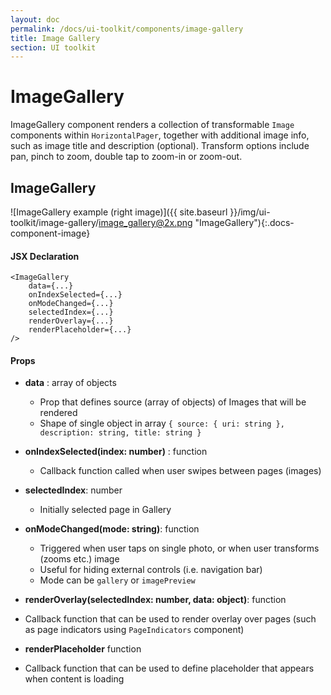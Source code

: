 ```yaml
---
layout: doc
permalink: /docs/ui-toolkit/components/image-gallery
title: Image Gallery
section: UI toolkit
---
```


# ImageGallery

ImageGallery component renders a collection of transformable `Image` components within `HorizontalPager`, together with additional image info, such as image title and description (optional).
Transform options include pan, pinch to zoom, double tap to zoom-in or zoom-out. 

## ImageGallery
![ImageGallery example (right image)]({{ site.baseurl }}/img/ui-toolkit/image-gallery/image_gallery@2x.png "ImageGallery"){:.docs-component-image}

#### JSX Declaration
```JSX
<ImageGallery
    data={...}
    onIndexSelected={...}
    onModeChanged={...}
    selectedIndex={...}
    renderOverlay={...}
    renderPlaceholder={...}
/>
```

#### Props

* **data** : array of objects 
  - Prop that defines source (array of objects) of Images that will be rendered 
  - Shape of single object in array ``` { source: { uri: string }, description: string, title: string } ```

* **onIndexSelected(index: number)** : function  
  - Callback function called when user swipes between pages (images)
 
* **selectedIndex**: number
  - Initially selected page in Gallery

* **onModeChanged(mode: string)**: function
  - Triggered when user taps on single photo, or when user transforms (zooms etc.) image
  - Useful for hiding external controls (i.e. navigation bar)
  - Mode can be `gallery` or `imagePreview` 

* **renderOverlay(selectedIndex: number, data: object)**: function
 - Callback function that can be used to render overlay over pages (such as page indicators using `PageIndicators` component)

* **renderPlaceholder** function
 - Callback function that can be used to define placeholder that appears when content is loading